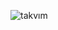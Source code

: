 ![takvım](https://user-images.githubusercontent.com/80776144/129412868-2a2f8ab4-8e78-4313-aaad-2e9cb0082cce.png)
